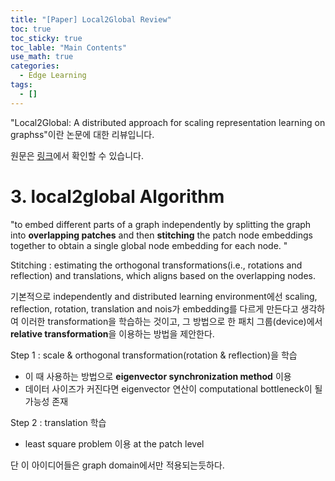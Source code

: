 ```yaml
---
title: "[Paper] Local2Global Review"
toc: true
toc_sticky: true
toc_lable: "Main Contents"
use_math: true
categories:
  - Edge Learning
tags:
  - []
---
```


"Local2Global: A distributed approach for scaling representation learning on graphss"이란 논문에 대한 리뷰입니다.

원문은 [링크](https://arxiv.org/abs/2201.04729)에서 확인할 수 있습니다.

# 3. local2global Algorithm

"to embed different parts of a graph independently by splitting the graph into **overlapping patches** and then **stitching** the patch node embeddings together to obtain a single global node embedding for each node. 
"

Stitching : estimating the orthogonal transformations(i.e., rotations and reflection) and translations, which aligns based on the overlapping nodes.

기본적으로 independently and distributed learning environment에선 scaling, reflection, rotation, translation and nois가 embedding를 다르게 만든다고 생각하여 이러한 transformation을 학습하는 것이고, 그 방법으로 한 패치 그룹(device)에서 **relative transformation**을 이용하는 방법을 제안한다.

Step 1 : scale & orthogonal transformation(rotation & reflection)을 학습<br>
- 이 때 사용하는 방법으로 **eigenvector synchronization method** 이용
- 데이터 사이즈가 커진다면 eigenvector 연산이 computational bottleneck이 될 가능성 존재

Step 2 : translation 학습<br>
- least square problem 이용 at the patch level


단 이 아이디어들은 graph domain에서만 적용되는듯하다.